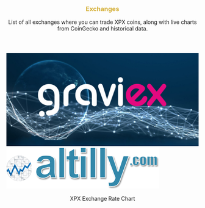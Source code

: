 <div id="exchanges" />

<div class="index-features" data-scroll style="margin: 80px auto 0; max-width: 1400px;">
  <section class="container">
    <div class="row">
      <div class="col-12 center">
        <header>
          <h3 style="color: #D4AF37">Exchanges</h3>
          <p>List of all exchanges where you can trade XPX coins, along with live charts from CoinGecko and historical data.</p>
        </header>
      </div>
    </div>
    <div class="row">
      <div class="container nspArt">
        <div class="row">
          <div class="col-sm nspInvestmentLevelsBox nevenInvestmentLevelsTextV">
            <a href="https://www.graviex.net/markets/xpxbtc"><img alt="Graviex" title="Graviex" class="nspImageExchanges" src="images/listingServices/graviex_new.jpg" /></a>
          </div>
          <div class="col-sm nspInvestmentLevelsBox nevenInvestmentLevelsTextV">
            <a href="https://www.altilly.com/market/XPX_BTC"><img alt="Altilly" title="Altilly" class="nspImageExchanges" src="images/listingServices/altilly-sm.png" /></a>
          </div>
        </div>
      </div>
    </div>
    <div class="row">
      <div class="col-12 center">
        <header>
          <p>XPX Exchange Rate Chart</p>
        </header>
      </div>
      <div class="col-12 center">
        <script type="text/javascript">
        baseUrl = "https://widgets.cryptocompare.com/";
        var scripts = document.getElementsByTagName("script");
        var embedder = scripts[ scripts.length - 1 ];
        (function (){
        var appName = encodeURIComponent(window.location.hostname);
        if(appName==""){appName="local";}
        var s = document.createElement("script");
        s.type = "text/javascript";
        s.async = true;
        var theUrl = baseUrl+'serve/v3/coin/chart?fsym=RIPAX&tsyms=USD,EUR,BTC,GOLD,GBP,JPY';
        s.src = theUrl + ( theUrl.indexOf("?") >= 0 ? "&" : "?") + "app=" + appName;
        embedder.parentNode.appendChild(s);
        })();
        </script>
      </div>
      <div class="col-12 center">
        <script type="text/javascript">
        baseUrl = "https://widgets.cryptocompare.com/";
        var scripts = document.getElementsByTagName("script");
        var embedder = scripts[ scripts.length - 1 ];
        var cccTheme = {"General":{"borderColor":"rgba(93,93,93,0.4)"}};
        (function (){
        var appName = encodeURIComponent(window.location.hostname);
        if(appName==""){appName="local";}
        var s = document.createElement("script");
        s.type = "text/javascript";
        s.async = true;
        var theUrl = baseUrl+'serve/v1/coin/histo_week?fsym=RIPAX&tsym=EUR';
        s.src = theUrl + ( theUrl.indexOf("?") >= 0 ? "&" : "?") + "app=" + appName;
        embedder.parentNode.appendChild(s);
        })();
        </script>
      </div>
    </div>
  </section>
</div>